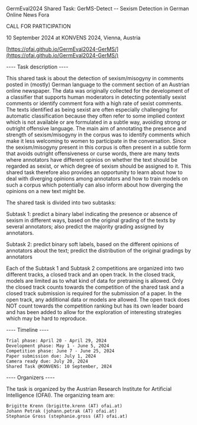 GermEval2024 Shared Task: GerMS-Detect -- Sexism Detection in German Online News Fora
 
CALL FOR PARTICIPATION

10 September 2024 at KONVENS 2024, Vienna, Austria

[https://ofai.github.io/GermEval2024-GerMS/](https://ofai.github.io/GermEval2024-GerMS/)

---- Task description ----

This shared task is about the detection of sexism/misogyny in comments posted in (mostly) German language to the comment section of an Austrian online newspaper. The data was originally collected for the development of a classifier that supports human moderators in detecting potentially sexist comments or identify comment fora with a high rate of sexist comments. The texts identified as being sexist are often especially challenging for automatic classification because they often refer to some implied context which is not available or are formulated in a subtle way, avoiding strong or outright offensive language. The main aim of annotating the presence and strength of sexism/misogyny in the corpus was to identify comments which make it less welcoming to women to participate in the conversation. Since the sexism/misogyny present in this corpus is often present in a subtle form that avoids outright offensiveness or curse words, there are many texts where annotators have different opinios on whether the text should be regarded as sexist, or which degree of sexism should be assigned to it. This shared task therefore also provides an opportunity to learn about how to deal with diverging opinions among annotators and how to train models on such a corpus which potentially can also inform about how diverging the opinions on a new text might be.

The shared task is divided into two subtasks:

Subtask 1: predict a binary label indicating the presence or absence of sexism in different ways, based on the original grading of the texts by several annotators; also predict the majority grading assigned by annotators.

Subtask 2: predict binary soft labels, based on the different opinions of annotators about the text; predict the distribution of the original gradings by annotators

Each of the Subtask 1 and Subtask 2 competitions are organized into two different tracks, a closed track and an open track. In the closed track, models are limited as to what kind of data for pretraining is allowed. Only the closed track counts towards the competition of the shared task and a closed track submission is required for the submission of a paper. In the open track, any additional data or models are allowed. The open track does NOT count towards the competition ranking but has its own leader board and has been added to allow for the exploration of interesting strategies which may be hard to reproduce.

---- Timeline ----

    Trial phase: April 20 - April 29, 2024
    Development phase: May 1 - June 5, 2024
    Competition phase: June 7 - June 25, 2024
    Paper submission due: July 1, 2024
    Camera ready due: July 20, 2024
    Shared Task @KONVENS: 10 September, 2024

---- Organizers ----

The task is organized by the Austrian Research Institute for Artificial Intelligence (OFAI). The organizing team are:

    Brigitte Krenn (brigitte.krenn (AT) ofai.at)
    Johann Petrak (johann.petrak (AT) ofai.at)
    Stephanie Gross (stephanie.gross (AT) ofai.at)



